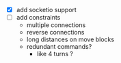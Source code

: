 - [x] add socketio support
- [ ] add constraints
    - multiple connections
    - reverse connections
    - long distances on move blocks
    - redundant commands? 
        - like 4 turns ?
